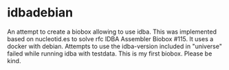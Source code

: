 # idbadebian
An attempt to create a biobox allowing to use idba. This was implemented based on nucleotid.es to solve rfc IDBA Assembler Biobox #115. It uses a docker with debian. 
Attempts to use the idba-version included in "universe" failed while running idba with testdata. 
This is my first biobox. Please be kind. 
